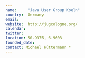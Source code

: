 ```yaml
---
name:     "Java User Group Koeln"
country:  Germany
email:  
website:  http://jugcologne.org/
calendar: 
twitter:  
location: 50.9375, 6.9603
founded_date:
contact: Michael Hüttermann *
---
```

